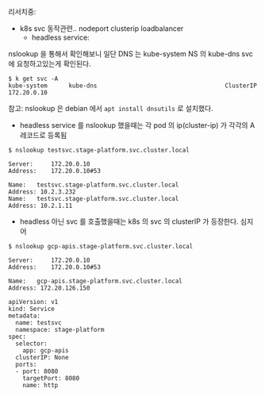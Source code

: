리서치중:
- k8s svc 동작관련..
    nodeport
    clusterip
    loadbalancer
    + headless service: 

nslookup 을 통해서 확인해보니 일단 DNS 는 kube-system NS 의 kube-dns svc 에 요청하고있는게 확인된다.
```
$ k get svc -A
kube-system      kube-dns                                    ClusterIP      172.20.0.10
```

참고: nslookup 은 debian 에서 `apt install dnsutils` 로 설치했다.

- headless service 를 nslookup 했을때는 각 pod 의 ip(cluster-ip) 가 각각의 A 레코드로 등록됨
```
$ nslookup testsvc.stage-platform.svc.cluster.local

Server:		172.20.0.10
Address:	172.20.0.10#53

Name:	testsvc.stage-platform.svc.cluster.local
Address: 10.2.3.232
Name:	testsvc.stage-platform.svc.cluster.local
Address: 10.2.1.11
```

- headless 아닌 svc 를 호출했을때는 k8s 의 svc 의 clusterIP 가 등장한다. 심지어 
```
$ nslookup gcp-apis.stage-platform.svc.cluster.local

Server:		172.20.0.10
Address:	172.20.0.10#53

Name:	gcp-apis.stage-platform.svc.cluster.local
Address: 172.20.126.150
```

```
apiVersion: v1
kind: Service
metadata:
  name: testsvc
  namespace: stage-platform
spec:
  selector:
    app: gcp-apis
  clusterIP: None
  ports:
  - port: 8080
    targetPort: 8080
    name: http
```